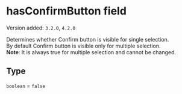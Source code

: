 # hasConfirmButton field

Version added: `3.2.0`, `4.2.0`

Determines whether Confirm button is visible for single selection.  
By default Confirm button is visible only for multiple selection.  
**Note**: It is always true for multiple selection and cannot be changed.

## Type

`boolean` = `false`
